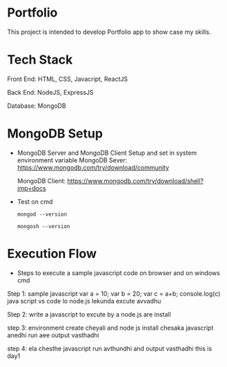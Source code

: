 # Portfolio
This project is intended to develop Portfolio app to show case my skills.

# Tech Stack
Front End: HTML, CSS, Javacript, ReactJS

Back End: NodeJS, ExpressJS

Database: MongoDB

# MongoDB Setup
* MongoDB Server and MongoDB Client Setup and set in system environment variable
  MongoDB Sever: https://www.mongodb.com/try/download/community

  MongoDB Client: https://www.mongodb.com/try/download/shell?jmp=docs
* Test on cmd
  ```
  mongod --version
  ```
  ```
  mongosh --version
  ```


# Execution Flow
* Steps to execute a sample javascript code on browser and on windows cmd

Step 1:
sample javascript
var a = 10;
var b = 20;
var c = a+b;
console.log(c) 
 java script vs code lo node.js lekunda excute avvadhu

Step 2: 
write a javascript to excute by a node.js are install

step 3:
environment create cheyali and node js install chesaka javascript anedhi run aee output vasthadhi

step 4:
ela chesthe javascript run avthundhi and output vasthadhi this is day1 
